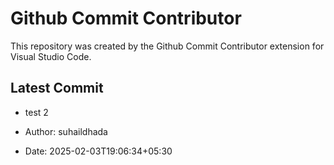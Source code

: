 # Github Commit Contributor 

 This repository was created by the Github Commit Contributor extension for Visual Studio Code. 

## Latest Commit 

 - test 2 

 - Author: suhaildhada 

 - Date: 2025-02-03T19:06:34+05:30